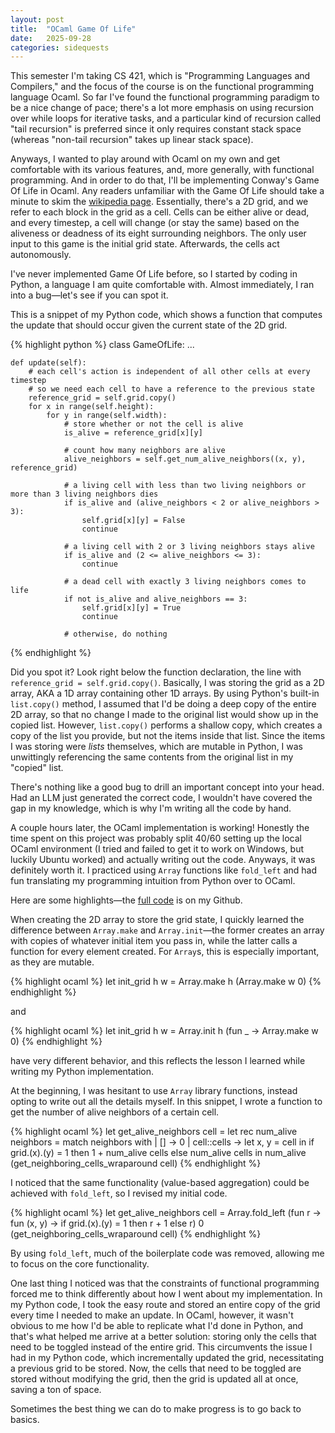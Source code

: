```yaml
---
layout: post
title:  "OCaml Game Of Life"
date:   2025-09-28
categories: sidequests
---
```

This semester I'm taking CS 421, which is "Programming Languages and Compilers," and the focus of the course is on the functional programming language Ocaml. So far I've found the functional programming paradigm to be a nice change of pace; there's a lot more emphasis on using recursion over while loops for iterative tasks, and a particular kind of recursion called "tail recursion" is preferred since it only requires constant stack space (whereas "non-tail recursion" takes up linear stack space).

Anyways, I wanted to play around with Ocaml on my own and get comfortable with its various features, and, more generally, with functional programming. And in order to do that, I'll be implementing Conway's Game Of Life in Ocaml. Any readers unfamiliar with the Game Of Life should take a minute to skim the [wikipedia page](https://en.wikipedia.org/wiki/Conway%27s_Game_of_Life). Essentially, there's a 2D grid, and we refer to each block in the grid as a cell. Cells can be either alive or dead, and every timestep, a cell will change (or stay the same) based on the aliveness or deadness of its eight surrounding neighbors. The only user input to this game is the initial grid state. Afterwards, the cells act autonomously.

<!-- Before we dive in, a side tangent on coding with LLMs: While, yes, they can write working code sometimes, and yes, they can save you time with the small details, you ultimately still need to have the intuition from learning the basics in order to get anywhere. From a learning perspective, asking an LLM to write your code is like going for a workout and asking the buff dude to do your set for you—the heavy lifting isn't being done by you. Instead, to continue this analogy, you'd be much better off asking the buff dude to correct your form or recommend exercise variants that might suit you better—you leverage his experience and use it to guide your journey. Now, back to our scheduled programming! (pun sooo intended) -->

I've never implemented Game Of Life before, so I started by coding in Python, a language I am quite comfortable with. Almost immediately, I ran into a bug—let's see if you can spot it.

This is a snippet of my Python code, which shows a function that computes the update that should occur given the current state of the 2D grid.

{% highlight python %}
class GameOfLife:
    ...

    def update(self):
        # each cell's action is independent of all other cells at every timestep
        # so we need each cell to have a reference to the previous state
        reference_grid = self.grid.copy()
        for x in range(self.height):
            for y in range(self.width):
                # store whether or not the cell is alive
                is_alive = reference_grid[x][y]
                
                # count how many neighbors are alive
                alive_neighbors = self.get_num_alive_neighbors((x, y), reference_grid)
                
                # a living cell with less than two living neighbors or more than 3 living neighbors dies
                if is_alive and (alive_neighbors < 2 or alive_neighbors > 3):
                    self.grid[x][y] = False
                    continue
                
                # a living cell with 2 or 3 living neighbors stays alive
                if is_alive and (2 <= alive_neighbors <= 3):
                    continue
                
                # a dead cell with exactly 3 living neighbors comes to life
                if not is_alive and alive_neighbors == 3:
                    self.grid[x][y] = True
                    continue
                
                # otherwise, do nothing
{% endhighlight %}

Did you spot it? Look right below the function declaration, the line with `reference_grid = self.grid.copy()`. Basically, I was storing the grid as a 2D array, AKA a 1D array containing other 1D arrays. By using Python's built-in `list.copy()` method, I assumed that I'd be doing a deep copy of the entire 2D array, so that no change I made to the original list would show up in the copied list. However, `list.copy()` performs a shallow copy, which creates a copy of the list you provide, but not the items inside that list. Since the items I was storing were _lists_ themselves, which are mutable in Python, I was unwittingly referencing the same contents from the original list in my "copied" list.

There's nothing like a good bug to drill an important concept into your head. Had an LLM just generated the correct code, I wouldn't have covered the gap in my knowledge, which is why I'm writing all the code by hand.

A couple hours later, the OCaml implementation is working! Honestly the time spent on this project was probably split 40/60 setting up the local OCaml environment (I tried and failed to get it to work on Windows, but luckily Ubuntu worked) and actually writing out the code. Anyways, it was definitely worth it. I practiced using `Array` functions like `fold_left` and had fun translating my programming intuition from Python over to OCaml.

Here are some highlights—the [full code]() is on my Github.

When creating the 2D array to store the grid state, I quickly learned the difference between `Array.make` and `Array.init`—the former creates an array with copies of whatever initial item you pass in, while the latter calls a function for every element created. For `Array`s, this is especially important, as they are mutable.

{% highlight ocaml %}
let init_grid h w = Array.make h (Array.make w 0)
{% endhighlight %}

and

{% highlight ocaml %}
let init_grid h w = Array.init h (fun _ -> Array.make w 0)
{% endhighlight %}

have very different behavior, and this reflects the lesson I learned while writing my Python implementation.

At the beginning, I was hesitant to use `Array` library functions, instead opting to write out all the details myself. In this snippet, I wrote a function to get the number of alive neighbors of a certain cell.

{% highlight ocaml %}
let get_alive_neighbors cell =
  let rec num_alive neighbors =
    match neighbors with
      | [] -> 0
      | cell::cells -> let x, y = cell in if grid.(x).(y) = 1 then 1 + num_alive cells else num_alive cells
  in num_alive (get_neighboring_cells_wraparound cell)
{% endhighlight %}

I noticed that the same functionality (value-based aggregation) could be achieved with `fold_left`, so I revised my initial code.

{% highlight ocaml %}
let get_alive_neighbors cell = Array.fold_left (fun r -> fun (x, y) -> if grid.(x).(y) = 1 then r + 1 else r) 0 (get_neighboring_cells_wraparound cell)
{% endhighlight %}

By using `fold_left`, much of the boilerplate code was removed, allowing me to focus on the core functionality.

One last thing I noticed was that the constraints of functional programming forced me to think differently about how I went about my implementation. In my Python code, I took the easy route and stored an entire copy of the grid every time I needed to make an update. In OCaml, however, it wasn't obvious to me how I'd be able to replicate what I'd done in Python, and that's what helped me arrive at a better solution: storing only the cells that need to be toggled instead of the entire grid. This circumvents the issue I had in my Python code, which incrementally updated the grid, necessitating a previous grid to be stored. Now, the cells that need to be toggled are stored without modifying the grid, then the grid is updated all at once, saving a ton of space.

Sometimes the best thing we can do to make progress is to go back to basics.